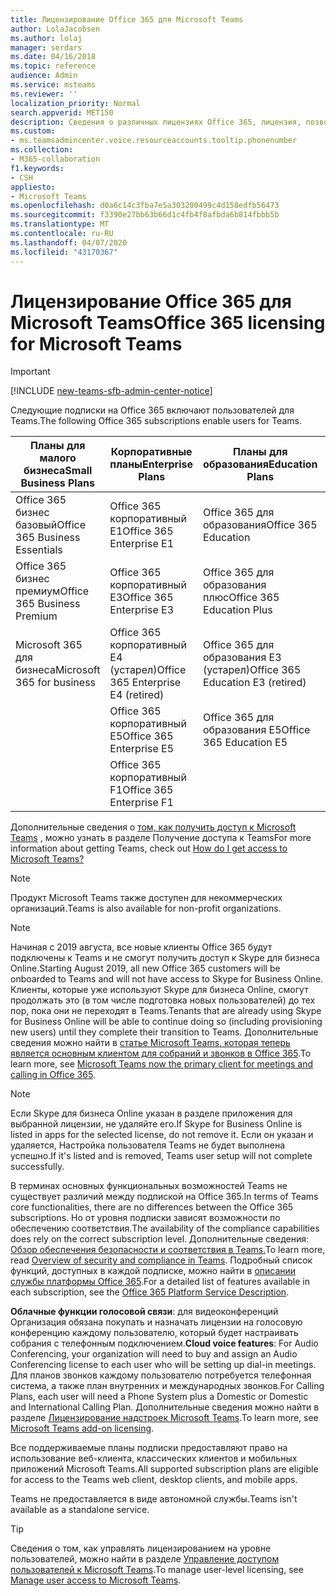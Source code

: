 ```yaml
---
title: Лицензирование Office 365 для Microsoft Teams
author: LolaJacobsen
ms.author: lolaj
manager: serdars
ms.date: 04/16/2018
ms.topic: reference
audience: Admin
ms.service: msteams
ms.reviewer: ''
localization_priority: Normal
search.appverid: MET150
description: Сведения о различных лицензиях Office 365, лицензия, позволяющих пользователям работать с Microsoft Teams, а также о способах включения и отключения этого продукта.
ms.custom:
- ms.teamsadmincenter.voice.resourceaccounts.tooltip.phonenumber
ms.collection:
- M365-collaboration
f1.keywords:
- CSH
appliesto:
- Microsoft Teams
ms.openlocfilehash: d0a6c14c3fba7e5a303200499c4d158edfb56473
ms.sourcegitcommit: f3390e27bb63b66d1c4fb4f8afbda6b814fbbb5b
ms.translationtype: MT
ms.contentlocale: ru-RU
ms.lasthandoff: 04/07/2020
ms.locfileid: "43170367"
---
```

<a name="office-365-licensing-for-microsoft-teams"></a><span data-ttu-id="00266-103">Лицензирование Office 365 для Microsoft Teams</span><span class="sxs-lookup"><span data-stu-id="00266-103">Office 365 licensing for Microsoft Teams</span></span>
========================================
> [!IMPORTANT]
> [!INCLUDE [new-teams-sfb-admin-center-notice](includes/new-teams-sfb-admin-center-notice.md)]

<span data-ttu-id="00266-104">Следующие подписки на Office 365 включают пользователей для Teams.</span><span class="sxs-lookup"><span data-stu-id="00266-104">The following Office 365 subscriptions enable users for Teams.</span></span>

|<span data-ttu-id="00266-105">Планы для малого бизнеса</span><span class="sxs-lookup"><span data-stu-id="00266-105">Small Business Plans</span></span>  |<span data-ttu-id="00266-106">Корпоративные планы</span><span class="sxs-lookup"><span data-stu-id="00266-106">Enterprise Plans</span></span>  |<span data-ttu-id="00266-107">Планы для образования</span><span class="sxs-lookup"><span data-stu-id="00266-107">Education Plans</span></span>  |<span data-ttu-id="00266-108">Планы для разработчиков</span><span class="sxs-lookup"><span data-stu-id="00266-108">Developer Plans</span></span> |
|---------|---------|---------|---------|
|<span data-ttu-id="00266-109">Office 365 бизнес базовый</span><span class="sxs-lookup"><span data-stu-id="00266-109">Office 365 Business Essentials</span></span>     |<span data-ttu-id="00266-110">Office 365 корпоративный E1</span><span class="sxs-lookup"><span data-stu-id="00266-110">Office 365 Enterprise E1</span></span>  |<span data-ttu-id="00266-111">Office 365 для образования</span><span class="sxs-lookup"><span data-stu-id="00266-111">Office 365 Education</span></span> |<span data-ttu-id="00266-112">Разработчик Office 365</span><span class="sxs-lookup"><span data-stu-id="00266-112">Office 365 Developer</span></span>     |
|<span data-ttu-id="00266-113">Office 365 бизнес премиум</span><span class="sxs-lookup"><span data-stu-id="00266-113">Office 365 Business Premium</span></span>     |<span data-ttu-id="00266-114">Office 365 корпоративный E3</span><span class="sxs-lookup"><span data-stu-id="00266-114">Office 365 Enterprise E3</span></span>         |<span data-ttu-id="00266-115">Office 365 для образования плюс</span><span class="sxs-lookup"><span data-stu-id="00266-115">Office 365 Education Plus</span></span>         |      |
|<span data-ttu-id="00266-116">Microsoft 365 для бизнеса</span><span class="sxs-lookup"><span data-stu-id="00266-116">Microsoft 365 for business</span></span>     |<span data-ttu-id="00266-117">Office 365 корпоративный E4 (устарел)</span><span class="sxs-lookup"><span data-stu-id="00266-117">Office 365 Enterprise E4 (retired)</span></span>         |<span data-ttu-id="00266-118">Office 365 для образования E3 (устарел)</span><span class="sxs-lookup"><span data-stu-id="00266-118">Office 365 Education E3 (retired)</span></span>         |  |
|     |<span data-ttu-id="00266-119">Office 365 корпоративный E5</span><span class="sxs-lookup"><span data-stu-id="00266-119">Office 365 Enterprise E5</span></span>         |<span data-ttu-id="00266-120">Office 365 для образования E5</span><span class="sxs-lookup"><span data-stu-id="00266-120">Office 365 Education E5</span></span>  | 
|     |<span data-ttu-id="00266-121">Office 365 корпоративный F1</span><span class="sxs-lookup"><span data-stu-id="00266-121">Office 365 Enterprise F1</span></span> |    |     | 

<span data-ttu-id="00266-122">Дополнительные сведения о [том, как получить доступ к Microsoft Teams](https://support.office.com/article/How-do-I-get-access-to-Microsoft-Teams-fc7f1634-abd3-4f26-a597-9df16e4ca65b) , можно узнать в разделе Получение доступа к Teams</span><span class="sxs-lookup"><span data-stu-id="00266-122">For more information about getting Teams, check out [How do I get access to Microsoft Teams?](https://support.office.com/article/How-do-I-get-access-to-Microsoft-Teams-fc7f1634-abd3-4f26-a597-9df16e4ca65b)</span></span>

> [!NOTE]
> <span data-ttu-id="00266-123">Продукт Microsoft Teams также доступен для некоммерческих организаций.</span><span class="sxs-lookup"><span data-stu-id="00266-123">Teams is also available for non-profit organizations.</span></span>

> [!NOTE]
> <span data-ttu-id="00266-124">Начиная с 2019 августа, все новые клиенты Office 365 будут подключены к Teams и не смогут получить доступ к Skype для бизнеса Online.</span><span class="sxs-lookup"><span data-stu-id="00266-124">Starting August 2019, all new Office 365 customers will be onboarded to Teams and will not have access to Skype for Business Online.</span></span> <span data-ttu-id="00266-125">Клиенты, которые уже используют Skype для бизнеса Online, смогут продолжать это (в том числе подготовка новых пользователей) до тех пор, пока они не переходят в Teams.</span><span class="sxs-lookup"><span data-stu-id="00266-125">Tenants that are already using Skype for Business Online will be able to continue doing so (including provisioning new users) until they complete their transition to Teams.</span></span> <span data-ttu-id="00266-126">Дополнительные сведения можно найти в [статье Microsoft Teams, которая теперь является основным клиентом для собраний и звонков в Office 365](https://support.microsoft.com/help/4465277/microsoft-teams-now-the-primary-client-for-meetings-and-calling).</span><span class="sxs-lookup"><span data-stu-id="00266-126">To learn more, see [Microsoft Teams now the primary client for meetings and calling in Office 365](https://support.microsoft.com/help/4465277/microsoft-teams-now-the-primary-client-for-meetings-and-calling).</span></span>

> [!NOTE]
> <span data-ttu-id="00266-127">Если Skype для бизнеса Online указан в разделе приложения для выбранной лицензии, не удаляйте его.</span><span class="sxs-lookup"><span data-stu-id="00266-127">If Skype for Business Online is listed in apps for the selected license, do not remove it.</span></span> <span data-ttu-id="00266-128">Если он указан и удаляется, Настройка пользователя Teams не будет выполнена успешно.</span><span class="sxs-lookup"><span data-stu-id="00266-128">If it's listed and is removed, Teams user setup will not complete successfully.</span></span>
        
<span data-ttu-id="00266-129">В терминах основных функциональных возможностей Teams не существует различий между подпиской на Office 365.</span><span class="sxs-lookup"><span data-stu-id="00266-129">In terms of Teams core functionalities, there are no differences between the  Office 365 subscriptions.</span></span> <span data-ttu-id="00266-130">Но от уровня подписки зависят возможности по обеспечению соответствия.</span><span class="sxs-lookup"><span data-stu-id="00266-130">The availability of the compliance capabilities does rely on the correct subscription level.</span></span> <span data-ttu-id="00266-131">Дополнительные сведения: [Обзор обеспечения безопасности и соответствия в Teams.](security-compliance-overview.md)</span><span class="sxs-lookup"><span data-stu-id="00266-131">To learn more, read [Overview of security and compliance in Teams](security-compliance-overview.md).</span></span> <span data-ttu-id="00266-132">Подробный список функций, доступных в каждой подписке, можно найти в [описании службы платформы Office 365](https://technet.microsoft.com/library/office-365-platform-service-description.aspx).</span><span class="sxs-lookup"><span data-stu-id="00266-132">For a detailed list of features available in each subscription, see the [Office 365 Platform Service Description](https://technet.microsoft.com/library/office-365-platform-service-description.aspx).</span></span>

<span data-ttu-id="00266-133">**Облачные функции голосовой связи**: для видеоконференций Организация обязана покупать и назначать лицензии на голосовую конференцию каждому пользователю, который будет настраивать собрания с телефонным подключением.</span><span class="sxs-lookup"><span data-stu-id="00266-133">**Cloud voice features**: For Audio Conferencing, your organization will need to buy and assign an Audio Conferencing license to each user who will be setting up dial-in meetings.</span></span> <span data-ttu-id="00266-134">Для планов звонков каждому пользователю потребуется телефонная система, а также план внутренних и международных звонков.</span><span class="sxs-lookup"><span data-stu-id="00266-134">For Calling Plans, each user will need a Phone System plus a Domestic or Domestic and International Calling Plan.</span></span> <span data-ttu-id="00266-135">Дополнительные сведения можно найти в разделе [Лицензирование надстроек Microsoft Teams](teams-add-on-licensing/microsoft-teams-add-on-licensing.md).</span><span class="sxs-lookup"><span data-stu-id="00266-135">To learn more, see [Microsoft Teams add-on licensing](teams-add-on-licensing/microsoft-teams-add-on-licensing.md).</span></span>

<span data-ttu-id="00266-136">Все поддерживаемые планы подписки предоставляют право на использование веб-клиента, классических клиентов и мобильных приложений Microsoft Teams.</span><span class="sxs-lookup"><span data-stu-id="00266-136">All supported subscription plans are eligible for access to the Teams web client, desktop clients, and mobile apps.</span></span>

<span data-ttu-id="00266-137">Teams не предоставляется в виде автономной службы.</span><span class="sxs-lookup"><span data-stu-id="00266-137">Teams isn't available as a standalone service.</span></span>

> [!TIP]
> <span data-ttu-id="00266-138">Сведения о том, как управлять лицензированием на уровне пользователей, можно найти в разделе [Управление доступом пользователей к Microsoft Teams](user-access.md).</span><span class="sxs-lookup"><span data-stu-id="00266-138">To manage user-level licensing, see [Manage user access to Microsoft Teams](user-access.md).</span></span>
